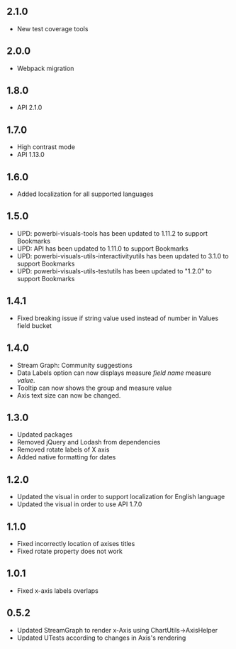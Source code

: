 ## 2.1.0
* New test coverage tools

## 2.0.0
* Webpack migration

## 1.8.0
* API 2.1.0

## 1.7.0
* High contrast mode
* API 1.13.0

## 1.6.0
* Added localization for all supported languages

## 1.5.0
* UPD: powerbi-visuals-tools has been updated to 1.11.2 to support Bookmarks
* UPD: API has been updated to 1.11.0 to support Bookmarks
* UPD: powerbi-visuals-utils-interactivityutils has been updated to 3.1.0 to support Bookmarks
* UPD: powerbi-visuals-utils-testutils has been updated to "1.2.0" to support Bookmarks

## 1.4.1
* Fixed breaking issue if string value used instead of number in Values field bucket

## 1.4.0
* Stream Graph: Community suggestions
* Data Labels option can now displays measure *field name* measure *value*.
* Tooltip can now shows the group and measure value
* Axis text size can now be changed.

## 1.3.0
* Updated packages
* Removed jQuery and Lodash from dependencies
* Removed rotate labels of X axis
* Added native formatting for dates

## 1.2.0
* Updated the visual in order to support localization for English language
* Updated the visual in order to use API 1.7.0 

## 1.1.0
* Fixed incorrectly location of axises titles
* Fixed rotate property does not work

## 1.0.1
* Fixed x-axis labels overlaps

## 0.5.2
* Updated StreamGraph to render x-Axis using ChartUtils->AxisHelper
* Updated UTests according to changes in Axis's rendering
